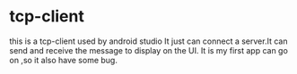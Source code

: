 # tcp-client
this is a tcp-client used by android studio
It just can connect a server.It can send and receive the message to display on the UI.
It is my first app can go on ,so it also have some bug.
